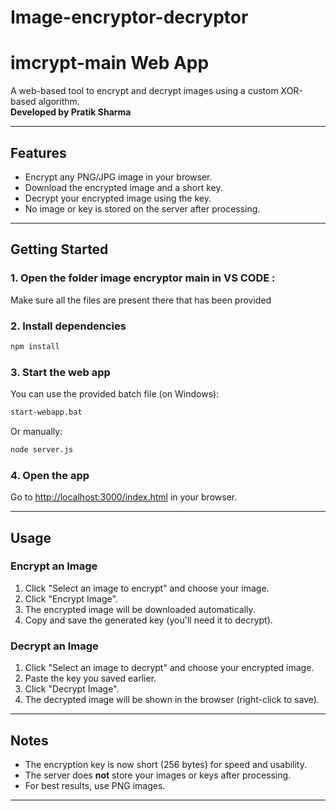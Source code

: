 # Image-encryptor-decryptor
# imcrypt-main Web App

A web-based tool to encrypt and decrypt images using a custom XOR-based algorithm.  
**Developed by Pratik Sharma**

---

## Features

- Encrypt any PNG/JPG image in your browser.
- Download the encrypted image and a short key.
- Decrypt your encrypted image using the key.
- No image or key is stored on the server after processing.

---




## Getting Started

### 1. Open the folder image encryptor main in VS CODE :

Make sure all the files are present there that has been provided

### 2. Install dependencies

```sh
npm install
```

### 3. Start the web app

You can use the provided batch file (on Windows):

```sh
start-webapp.bat
```

Or manually:

```sh
node server.js
```

### 4. Open the app

Go to [http://localhost:3000/index.html](http://localhost:3000/index.html) in your browser.

---

## Usage

### Encrypt an Image

1. Click "Select an image to encrypt" and choose your image.
2. Click "Encrypt Image".
3. The encrypted image will be downloaded automatically.
4. Copy and save the generated key (you'll need it to decrypt).

### Decrypt an Image

1. Click "Select an image to decrypt" and choose your encrypted image.
2. Paste the key you saved earlier.
3. Click "Decrypt Image".
4. The decrypted image will be shown in the browser (right-click to save).

---

## Notes

- The encryption key is now short (256 bytes) for speed and usability.
- The server does **not** store your images or keys after processing.
- For best results, use PNG images.

---
